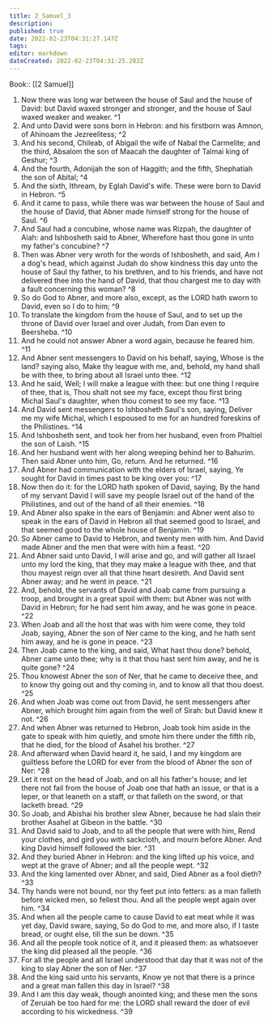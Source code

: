 ```yaml
---
title: 2_Samuel_3
description: 
published: true
date: 2022-02-23T04:31:27.147Z
tags: 
editor: markdown
dateCreated: 2022-02-23T04:31:25.283Z
---
```


 Book:: [[2 Samuel]]
 1. Now there was long war between the house of Saul and the house of David: but David waxed stronger and stronger, and the house of Saul waxed weaker and weaker. ^1
 2. And unto David were sons born in Hebron: and his firstborn was Amnon, of Ahinoam the Jezreelitess; ^2
 3. And his second, Chileab, of Abigail the wife of Nabal the Carmelite; and the third, Absalom the son of Maacah the daughter of Talmai king of Geshur; ^3
 4. And the fourth, Adonijah the son of Haggith; and the fifth, Shephatiah the son of Abital; ^4
 5. And the sixth, Ithream, by Eglah David's wife. These were born to David in Hebron. ^5
 6. And it came to pass, while there was war between the house of Saul and the house of David, that Abner made himself strong for the house of Saul. ^6
 7. And Saul had a concubine, whose name was Rizpah, the daughter of Aiah: and Ishbosheth said to Abner, Wherefore hast thou gone in unto my father's concubine? ^7
 8. Then was Abner very wroth for the words of Ishbosheth, and said, Am I a dog's head, which against Judah do show kindness this day unto the house of Saul thy father, to his brethren, and to his friends, and have not delivered thee into the hand of David, that thou chargest me to day with a fault concerning this woman? ^8
 9. So do God to Abner, and more also, except, as the LORD hath sworn to David, even so I do to him; ^9
 10. To translate the kingdom from the house of Saul, and to set up the throne of David over Israel and over Judah, from Dan even to Beersheba. ^10
 11. And he could not answer Abner a word again, because he feared him. ^11
 12. And Abner sent messengers to David on his behalf, saying, Whose is the land? saying also, Make thy league with me, and, behold, my hand shall be with thee, to bring about all Israel unto thee. ^12
 13. And he said, Well; I will make a league with thee: but one thing I require of thee, that is, Thou shalt not see my face, except thou first bring Michal Saul's daughter, when thou comest to see my face. ^13
 14. And David sent messengers to Ishbosheth Saul's son, saying, Deliver me my wife Michal, which I espoused to me for an hundred foreskins of the Philistines. ^14
 15. And Ishbosheth sent, and took her from her husband, even from Phaltiel the son of Laish. ^15
 16. And her husband went with her along weeping behind her to Bahurim. Then said Abner unto him, Go, return. And he returned. ^16
 17. And Abner had communication with the elders of Israel, saying, Ye sought for David in times past to be king over you: ^17
 18. Now then do it: for the LORD hath spoken of David, saying, By the hand of my servant David I will save my people Israel out of the hand of the Philistines, and out of the hand of all their enemies. ^18
 19. And Abner also spake in the ears of Benjamin: and Abner went also to speak in the ears of David in Hebron all that seemed good to Israel, and that seemed good to the whole house of Benjamin. ^19
 20. So Abner came to David to Hebron, and twenty men with him. And David made Abner and the men that were with him a feast. ^20
 21. And Abner said unto David, I will arise and go, and will gather all Israel unto my lord the king, that they may make a league with thee, and that thou mayest reign over all that thine heart desireth. And David sent Abner away; and he went in peace. ^21
 22. And, behold, the servants of David and Joab came from pursuing a troop, and brought in a great spoil with them: but Abner was not with David in Hebron; for he had sent him away, and he was gone in peace. ^22
 23. When Joab and all the host that was with him were come, they told Joab, saying, Abner the son of Ner came to the king, and he hath sent him away, and he is gone in peace. ^23
 24. Then Joab came to the king, and said, What hast thou done? behold, Abner came unto thee; why is it that thou hast sent him away, and he is quite gone? ^24
 25. Thou knowest Abner the son of Ner, that he came to deceive thee, and to know thy going out and thy coming in, and to know all that thou doest. ^25
 26. And when Joab was come out from David, he sent messengers after Abner, which brought him again from the well of Sirah: but David knew it not. ^26
 27. And when Abner was returned to Hebron, Joab took him aside in the gate to speak with him quietly, and smote him there under the fifth rib, that he died, for the blood of Asahel his brother. ^27
 28. And afterward when David heard it, he said, I and my kingdom are guiltless before the LORD for ever from the blood of Abner the son of Ner: ^28
 29. Let it rest on the head of Joab, and on all his father's house; and let there not fail from the house of Joab one that hath an issue, or that is a leper, or that leaneth on a staff, or that falleth on the sword, or that lacketh bread. ^29
 30. So Joab, and Abishai his brother slew Abner, because he had slain their brother Asahel at Gibeon in the battle. ^30
 31. And David said to Joab, and to all the people that were with him, Rend your clothes, and gird you with sackcloth, and mourn before Abner. And king David himself followed the bier. ^31
 32. And they buried Abner in Hebron: and the king lifted up his voice, and wept at the grave of Abner; and all the people wept. ^32
 33. And the king lamented over Abner, and said, Died Abner as a fool dieth? ^33
 34. Thy hands were not bound, nor thy feet put into fetters: as a man falleth before wicked men, so fellest thou. And all the people wept again over him. ^34
 35. And when all the people came to cause David to eat meat while it was yet day, David sware, saying, So do God to me, and more also, if I taste bread, or ought else, till the sun be down. ^35
 36. And all the people took notice of it, and it pleased them: as whatsoever the king did pleased all the people. ^36
 37. For all the people and all Israel understood that day that it was not of the king to slay Abner the son of Ner. ^37
 38. And the king said unto his servants, Know ye not that there is a prince and a great man fallen this day in Israel? ^38
 39. And I am this day weak, though anointed king; and these men the sons of Zeruiah be too hard for me: the LORD shall reward the doer of evil according to his wickedness. ^39
